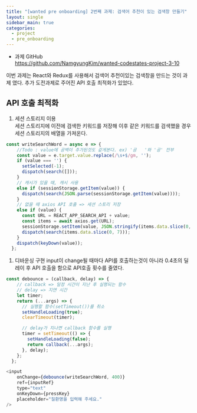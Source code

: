 ```yaml
---
title: "[wanted pre onboarding] 2번째 과제: 검색어 추천이 있는 검색창 만들기"
layout: single
sidebar_main: true
categories:
  - project
  - pre_onboarding
---
```


- 과제 GitHub  
<https://github.com/NamgyungKim/wanted-codestates-project-3-10>
 
이번 과제는 React와 Redux를 사용해서 검색어 추천이있는 검색창을 만드는 것이 과제 였다.
추가 도전과제로 주어진 API 호출 최적화가 있었다.

## API 호출 최적화

1. 세션 스토리지 이용  
세션 스토리지에 이전에 검색한 키워드를 저장해 이후 같은 키워드를 검색했을 경우 세션 스토리지의 배열을 가져온다.

```js
const writeSearchWord = async e => {
    //Todo : value에 공백이 추가된것도 같게본다. ex) '공   '와 '공' 전부
    const value = e.target.value.replace(/\s+$/gm, '');
    if (value === '') {
      setSelected(-1);
      dispatch(search([]));
    }
    // 캐시가 있을 때, 캐시 사용
    else if (sessionStorage.getItem(value)) {
      dispatch(search(JSON.parse(sessionStorage.getItem(value))));
    }
    // 없을 때 axios API 호출 => 세션 스토리 저장
    else if (value) {
      const URL = REACT_APP_SEARCH_API + value;
      const items = await axios.get(URL);
      sessionStorage.setItem(value, JSON.stringify(items.data.slice(0, 7)));
      dispatch(search(items.data.slice(0, 7)));
    }
    dispatch(keyDown(value));
  };
```

1. 디바운싱 구현
input이 change될 때마다 API를 호출하는것이 아니라 0.4초의 딜레이 후 API 호출을 함으로 API호출 횟수를 줄였다.

```js
const debounce = (callback, delay) => {
    // callback => 일정 시간이 지난 후 실행되는 함수
    // delay => 지연 시간
    let timer;
    return (...args) => {
      // 실행할 함수(setTimeout())를 취소
      setHandleLoading(true);
      clearTimeout(timer);

      // delay가 지나면 callback 함수를 실행
      timer = setTimeout(() => {
        setHandleLoading(false);
        return callback(...args);
      }, delay);
    };
  };
```
```js
<input
    onChange={debounce(writeSearchWord, 400)}
    ref={inputRef}
    type="text"
    onKeyDown={pressKey}
    placeholder="질환명을 입력해 주세요."
/>
```

<br /><br /><br /><br />
